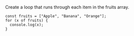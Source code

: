 Create a loop that runs through each item in the fruits array.

    const fruits = ["Apple", "Banana", "Orange"];
    for (x of fruits) {
      console.log(x);
    }
